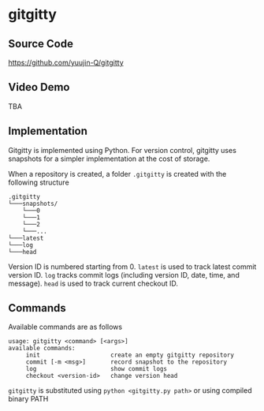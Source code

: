 # gitgitty
## Source Code
https://github.com/yuujin-Q/gitgitty

## Video Demo
TBA

## Implementation
Gitgitty is implemented using Python. For version control, gitgitty uses snapshots for a simpler implementation at the cost of storage.

When a repository is created, a folder `.gitgitty` is created with the following structure
```
.gitgitty
└───snapshots/
    └───0
    └───1
    └───2
    └───...
└───latest
└───log
└───head
```
Version ID is numbered starting from 0. `latest` is used to track latest commit version ID. `log` tracks commit logs (including version ID, date, time, and message). `head` is used to track current checkout ID.

## Commands
Available commands are as follows
```
usage: gitgitty <command> [<args>]
available commands:
     init                    create an empty gitgitty repository
     commit [-m <msg>]       record snapshot to the repository
     log                     show commit logs
     checkout <version-id>   change version head
```

`gitgitty` is substituted using `python <gitgitty.py path>` or using compiled binary PATH